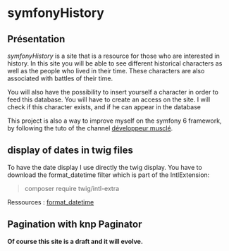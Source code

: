 # symfonyHistory

## Présentation
*symfonyHistory* is a site that is a resource for those who are interested in history. 
In this site you will be able to see different historical characters as well as the people who lived in their time. These characters are also associated with battles of their time.

You will also have the possibility to insert yourself a character in order to feed this database. You will have to create an access on the site. I will check if this character exists, and if he can appear in the database

This project is also a way to improve myself on the symfony 6 framework, by following the tuto of the channel [développeur musclé](https://www.youtube.com/playlist?list=PLUiuGjup8Vg5t20nu7aaJDnbHlhzXbbuN).

## display of dates in twig files 
To have the date display I use directly the twig display. You have to download the format_datetime filter which is part of the IntlExtension:

> composer require twig/intl-extra

Ressources : [format_datetime](https://twig.symfony.com/doc/3.x/filters/format_datetime.html)

## Pagination with knp Paginator

**Of course this site is a draft and it will evolve.**